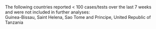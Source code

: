 The following countries reported < 100 cases/tests over the last 7 weeks and were not included in further analyses:<br>Guinea-Bissau, Saint Helena, Sao Tome and Principe, United Republic of Tanzania
<br>
